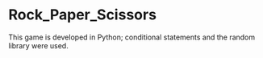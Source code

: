 # Rock_Paper_Scissors
 This game is developed in Python; conditional statements and the random library were used.
